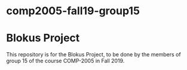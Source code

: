 # comp2005-fall19-group15
# Blokus Project

This repository is for the Blokus Project, to be done by the members of group 15 of the course COMP-2005 in Fall 2019. 
